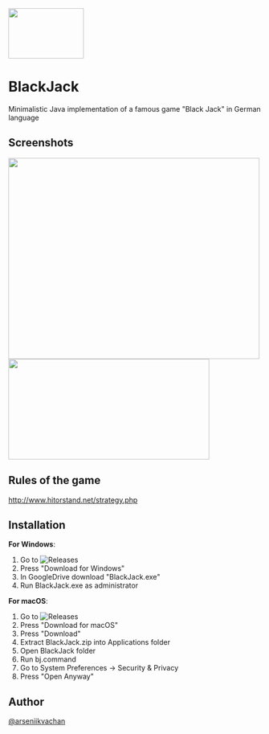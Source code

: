 <img src="https://i.postimg.cc/s2y4fk3c/download-cards-31220.png" width="150" height="100">

# BlackJack 

Minimalistic Java implementation of a famous game "Black Jack" in German language


## Screenshots

<img src="https://i.postimg.cc/Qd5VYVG4/s1BJ.png" width="500" height="400">
<img src="https://i.postimg.cc/15dFqdwp/s2BJ.png" width="400" height="200">

## Rules of the game

http://www.hitorstand.net/strategy.php

## Installation

**For Windows**:
1. Go to ![Releases](https://github.com/arseniikvachan/BlackJack/releases)
2. Press "Download for Windows"
3. In GoogleDrive download "BlackJack.exe"
4. Run BlackJack.exe as administrator

**For macOS**:
1. Go to ![Releases](https://github.com/arseniikvachan/BlackJack/releases)
2. Press "Download for macOS"
3. Press "Download"
4. Extract BlackJack.zip into Applications folder
5. Open BlackJack folder
6. Run bj.command
7. Go to System Preferences -> Security & Privacy
8. Press "Open Anyway"

## Author

[@arseniikvachan](https://github.com/arseniikvachan)

